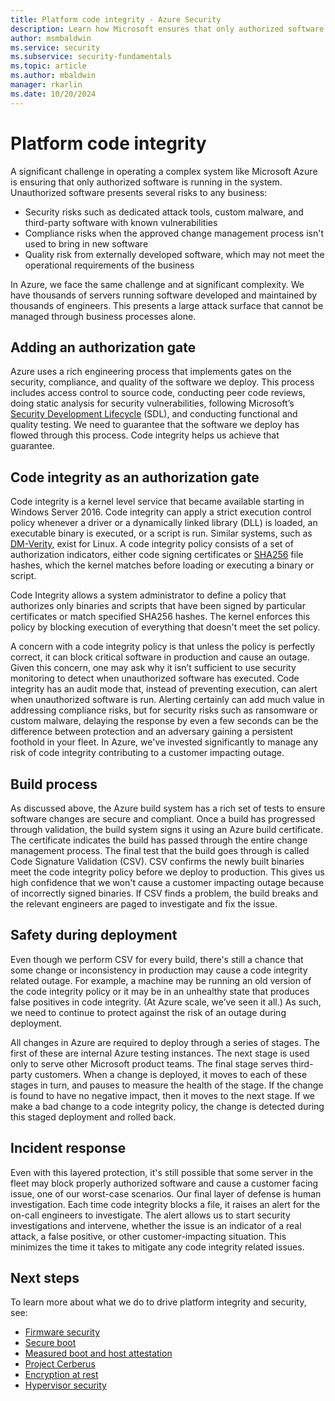 ```yaml
---
title: Platform code integrity - Azure Security
description: Learn how Microsoft ensures that only authorized software is running.
author: msmbaldwin
ms.service: security
ms.subservice: security-fundamentals
ms.topic: article
ms.author: mbaldwin
manager: rkarlin
ms.date: 10/20/2024
---
```


# Platform code integrity

A significant challenge in operating a complex system like Microsoft Azure is ensuring that only authorized software is running in the system. Unauthorized software presents several risks to any business:

- Security risks such as dedicated attack tools, custom malware, and third-party software with known vulnerabilities
- Compliance risks when the approved change management process isn't used to bring in new software
- Quality risk from externally developed software, which may not meet the operational requirements of the business

In Azure, we face the same challenge and at significant complexity. We have thousands of servers running software developed and maintained by thousands of engineers. This presents a large attack surface that cannot be managed through business processes alone.

## Adding an authorization gate

Azure uses a rich engineering process that implements gates on the security, compliance, and quality of the software we deploy. This process includes access control to source code, conducting peer code reviews, doing static analysis for security vulnerabilities, following Microsoft’s [Security Development Lifecycle](https://www.microsoft.com/securityengineering/sdl/) (SDL), and conducting functional and quality testing. We need to guarantee that the software we deploy has flowed through this process. Code integrity helps us achieve that guarantee.

## Code integrity as an authorization gate

Code integrity is a kernel level service that became available starting in Windows Server 2016. Code integrity can apply a strict execution control policy whenever a driver or a dynamically linked library (DLL) is loaded, an executable binary is executed, or a script is run. Similar systems, such as [DM-Verity](https://www.kernel.org/doc/html/latest/admin-guide/device-mapper/verity.html), exist for Linux. A code integrity policy consists of a set of authorization indicators, either code signing certificates or [SHA256](https://en.wikipedia.org/wiki/Secure_Hash_Algorithms) file hashes, which the kernel matches before loading or executing a binary or script.

Code Integrity allows a system administrator to define a policy that authorizes only binaries and scripts that have been signed by particular certificates or match specified SHA256 hashes. The kernel enforces this policy by blocking execution of everything that doesn't meet the set policy.

A concern with a code integrity policy is that unless the policy is perfectly correct, it can block critical software in production and cause an outage. Given this concern, one may ask why it isn’t sufficient to use security monitoring to detect when unauthorized software has executed. Code integrity has an audit mode that, instead of preventing execution, can alert when unauthorized software is run. Alerting certainly can add much value in addressing compliance risks, but for security risks such as ransomware or custom malware, delaying the response by even a few seconds can be the difference between protection and an adversary gaining a persistent foothold in your fleet. In Azure, we've invested significantly to manage any risk of code integrity contributing to a customer impacting outage.

## Build process

As discussed above, the Azure build system has a rich set of tests to ensure software changes are secure and compliant. Once a build has progressed through validation, the build system signs it using an Azure build certificate. The certificate indicates the build has passed through the entire change management process. The final test that the build goes through is called Code Signature Validation (CSV). CSV confirms the newly built binaries meet the code integrity policy before we deploy to production. This gives us high confidence that we won't cause a customer impacting outage because of incorrectly signed binaries. If CSV finds a problem, the build breaks and the relevant engineers are paged to investigate and fix the issue.

## Safety during deployment

Even though we perform CSV for every build, there's still a chance that some change or inconsistency in production may cause a code integrity related outage. For example, a machine may be running an old version of the code integrity policy or it may be in an unhealthy state that produces false positives in code integrity. (At Azure scale, we’ve seen it all.) As such, we need to continue to protect against the risk of an outage during deployment.

All changes in Azure are required to deploy through a series of stages. The first of these are internal Azure testing instances. The next stage is used only to serve other Microsoft product teams. The final stage serves third-party customers. When a change is deployed, it moves to each of these stages in turn, and pauses to measure the health of the stage. If the change is found to have no negative impact, then it moves to the next stage. If we make a bad change to a code integrity policy, the change is detected during this staged deployment and rolled back.

## Incident response

Even with this layered protection, it's still possible that some server in the fleet may block properly authorized software and cause a customer facing issue, one of our worst-case scenarios. Our final layer of defense is human investigation. Each time code integrity blocks a file, it raises an alert for the on-call engineers to investigate. The alert allows us to start security investigations and intervene, whether the issue is an indicator of a real attack, a false positive, or other customer-impacting situation. This minimizes the time it takes to mitigate any code integrity related issues.  

## Next steps

To learn more about what we do to drive platform integrity and security, see:

- [Firmware security](firmware.md)
- [Secure boot](secure-boot.md)
- [Measured boot and host attestation](measured-boot-host-attestation.md)
- [Project Cerberus](project-cerberus.md)
- [Encryption at rest](encryption-atrest.md)
- [Hypervisor security](hypervisor.md)